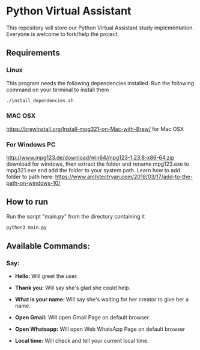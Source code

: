 # Python Virtual Assistant

This repository will store our Python Virtual Assistant study implementation. Everyone is welcome to fork/help the project.

## Requirements

### Linux

This program needs the following dependencies installed. Run the following command on your terminal to install them

```sh
./install_dependencies.sh
```

### MAC OSX

https://brewinstall.org/Install-mpg321-on-Mac-with-Brew/ for Mac OSX

### For Windows PC

http://www.mpg123.de/download/win64/mpg123-1.23.8-x86-64.zip download for windows, then extract the folder and rename mpg123.exe to mpg321.exe and add the folder to your system path. Learn how to add folder to path here: https://www.architectryan.com/2018/03/17/add-to-the-path-on-windows-10/

## How to run

Run the script "main.py" from the directory containing it

```python
python3 main.py
```

## Available Commands:

### Say:

* <strong> Hello: </strong> Will greet the user.

* <strong> Thank you: </strong> Will say she's glad she could help.

* <strong> What is your name: </strong> Will say she's waiting for her creator to give her a name.

* <strong> Open Gmail:</strong > Will open Gmail Page on default browser.

* <strong> Open Whatsapp:</strong> Will open Web WhatsApp Page on default browser

* <strong> Local time:</strong> Will check and tell your current local 
time.
